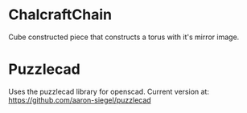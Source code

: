 # ChalcraftChain
Cube constructed piece that constructs a torus with it's mirror image.

# Puzzlecad
Uses the puzzlecad library for openscad. Current version at:
https://github.com/aaron-siegel/puzzlecad
